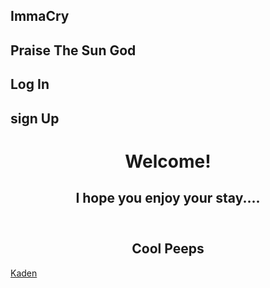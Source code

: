 ## ImmaCry                                                                                 
## Praise The Sun God 
## Log In
## sign Up
<center>
    <header>
        <h1> Welcome! </h1>
        <h2>I hope you enjoy your stay.... </h2>
    </header>



## Cool Peeps ##
</center>
   <a href="https://immacry.github.io/Kaden/" title="Kaden">Kaden</a>
                
  

   
